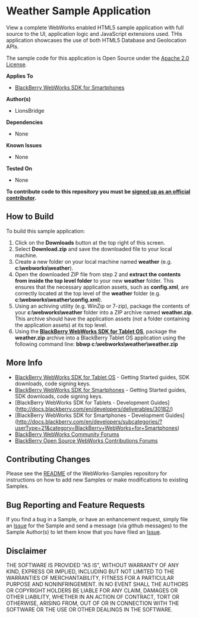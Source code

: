 # Weather Sample Application

View a complete WebWorks enabled HTML5 sample application with full source to the UI, application logic and JavaScript extensions used. THis application showcases the use of both HTML5 Database and Geolocation APIs.

The sample code for this application is Open Source under the [Apache 2.0 License](http://www.apache.org/licenses/LICENSE-2.0.html).


**Applies To**

* [BlackBerry WebWorks SDK for Smartphones](https://bdsc.webapps.blackberry.com/html5/download/sdk)


**Author(s)** 

* LionsBridge


**Dependencies**

* None

**Known Issues**

* None

**Tested On**

* None

**To contribute code to this repository you must be [signed up as an official contributor](http://blackberry.github.com/howToContribute.html).**


## How to Build

To build this sample application:

1. Click on the **Downloads** button at the top right of this screen.
2. Select **Download.zip** and save the downloaded file to your local machine.
3. Create a new folder on your local machine named **weather** (e.g. **c:\webworks\weather**).
4. Open the downloaded ZIP file from step 2 and **extract the contents from inside the top level folder** to your new **weather** folder.  This ensures that the necessary application assets, such as **config.xml**, are correctly located at the top level of the **weather** folder (e.g. **c:\webworks\weather\config.xml**).
5. Using an achiving utility (e.g. WinZip or 7-zip), package the contents of your **c:\webworks\weather** folder into a ZIP archive named **weather.zip**.  This archive should have the application assets (not a folder containing the application assets) at its top level.
6. Using the **[BlackBerry WebWorks SDK for Tablet OS](http://us.blackberry.com/developers/tablet/webworks.jsp)**, package the **weather.zip** archive into a BlackBerry Tablet OS application using the following command line: **bbwp c:\webworks\weather\weather.zip**


## More Info

* [BlackBerry WebWorks SDK for Tablet OS](http://us.blackberry.com/developers/tablet/webworks.jsp) - Getting Started guides, SDK downloads, code signing keys.
* [BlackBerry WebWorks SDK for Smartphones](http://us.blackberry.com/developers/browserdev/widgetsdk.jsp) - Getting Started guides, SDK downloads, code signing keys.
* [BlackBerry WebWorks SDK for Tablets - Development Guides] (http://docs.blackberry.com/en/developers/deliverables/30182/)
* [BlackBerry WebWorks SDK for Smartphones - Development Guides] (http://docs.blackberry.com/en/developers/subcategories/?userType=21&category=BlackBerry+WebWorks+for+Smartphones)
* [BlackBerry WebWorks Community Forums](http://supportforums.blackberry.com/t5/Web-and-WebWorks-Development/bd-p/browser_dev)
* [BlackBerry Open Source WebWorks Contributions Forums](http://supportforums.blackberry.com/t5/BlackBerry-WebWorks/bd-p/ww_con)


## Contributing Changes

Please see the [README](https://github.com/blackberry/WebWorks-Samples) of the WebWorks-Samples repository for instructions on how to add new Samples or make modifications to existing Samples.


## Bug Reporting and Feature Requests

If you find a bug in a Sample, or have an enhancement request, simply file an [Issue](https://github.com/blackberry/WebWorks-Samples/issues) for the Sample and send a message (via github messages) to the Sample Author(s) to let them know that you have filed an [Issue](https://github.com/blackberry/WebWorks-Samples/issues).


## Disclaimer

THE SOFTWARE IS PROVIDED "AS IS", WITHOUT WARRANTY OF ANY KIND, EXPRESS OR IMPLIED, INCLUDING BUT NOT LIMITED TO THE WARRANTIES OF MERCHANTABILITY, FITNESS FOR A PARTICULAR PURPOSE AND NONINFRINGEMENT. IN NO EVENT SHALL THE AUTHORS OR COPYRIGHT HOLDERS BE LIABLE FOR ANY CLAIM, DAMAGES OR OTHER LIABILITY, WHETHER IN AN ACTION OF CONTRACT, TORT OR OTHERWISE, ARISING FROM, OUT OF OR IN CONNECTION WITH THE SOFTWARE OR THE USE OR OTHER DEALINGS IN THE SOFTWARE.
